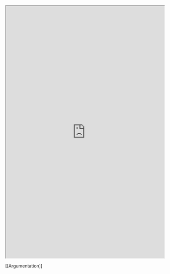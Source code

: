 <iframe width="100%" height="800" src="https://app.Lumi.education/run/MlOOAS" allowfullscreen allow="geolocation *; autoplay; encrypted-media"></iframe>

[[Argumentation]]